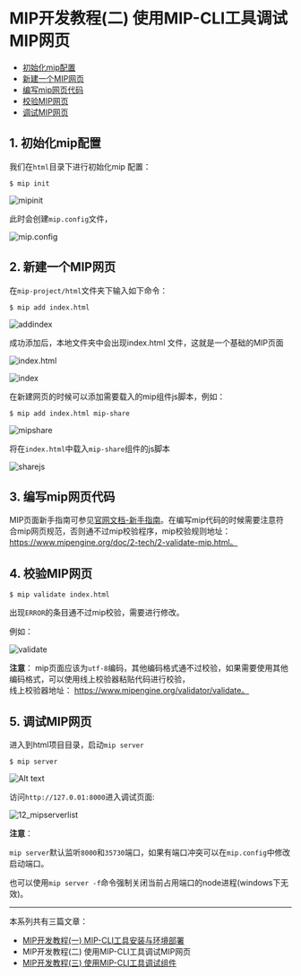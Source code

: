 # MIP开发教程(二)  使用MIP-CLI工具调试MIP网页

- [初始化mip配置](#no1)    
- [新建一个MIP网页](#no2)    
- [编写mip网页代码](#no3)    
- [校验MIP网页](#no4)    
- [调试MIP网页](#no5)  

<div id="no1">   </div>

## 1. 初始化mip配置  

我们在`html`目录下进行初始化mip 配置：  
   
```
$ mip init
```

![mipinit](https://github.com/mipengine/mip-blog/blob/master/img/12_mipinit.jpg)  
  
此时会创建`mip.config`文件，  

![mip.config](https://github.com/mipengine/mip-blog/blob/master/img/12_mipconfig.jpg)

<div id="no2">   </div>  

## 2. 新建一个MIP网页

在`mip-project/html`文件夹下输入如下命令：
```
$ mip add index.html
```
![addindex](https://github.com/mipengine/mip-blog/blob/master/img/12_addindex.jpg)

成功添加后，本地文件夹中会出现index.html 文件，这就是一个基础的MIP页面 

![index.html](https://github.com/mipengine/mip-blog/blob/master/img/12_indexhtml.jpg)  


![index](https://github.com/mipengine/mip-blog/blob/master/img/12_index.jpg)  

在新建网页的时候可以添加需要载入的mip组件js脚本，例如：

```
$ mip add index.html mip-share
```

![mipshare](https://github.com/mipengine/mip-blog/blob/master/img/12_mipshare.jpg)     

将在`index.html`中载入`mip-share`组件的js脚本 


![sharejs](https://github.com/mipengine/mip-blog/blob/master/img/12_sharejs.jpg)       

<div id="no3">   </div>  

## 3. 编写mip网页代码

MIP页面新手指南可参见[官网文档-新手指南](https://www.mipengine.org/doc/00-mip-101.html)。在编写mip代码的时候需要注意符合mip网页规范，否则通不过mip校验程序，mip校验规则地址：https://www.mipengine.org/doc/2-tech/2-validate-mip.html。
<div id="no4">   </div>

## 4. 校验MIP网页 
```
$ mip validate index.html
```
出现`ERROR`的条目通不过mip校验，需要进行修改。

例如：

![validate](https://github.com/mipengine/mip-blog/blob/master/img/12_validate.jpg)  


**注意**： 
mip页面应该为`utf-8`编码，其他编码格式通不过校验，如果需要使用其他编码格式，可以使用线上校验器粘贴代码进行校验，  
线上校验器地址： https://www.mipengine.org/validator/validate。  

<div id="no5">   </div>  

## 5. 调试MIP网页

进入到html项目目录，启动`mip server`

```
$ mip server
```
![Alt text](https://github.com/mipengine/mip-blog/blob/master/img/12_mipserver.jpg) 

访问`http://127.0.01:8000`进入调试页面:  

![12_mipserverlist](https://github.com/mipengine/mip-blog/blob/master/img/12_mipserverlist.jpg)  

**注意**：  

`mip server`默认监听`8000`和`35730`端口，如果有端口冲突可以在`mip.config`中修改启动端口。  
 
也可以使用`mip server -f`命令强制关闭当前占用端口的node进程(windows下无效)。   
 
<hr>
本系列共有三篇文章：  

- [MIP开发教程(一)  MIP-CLI工具安装与环境部署](http://www.cnblogs.com/mipengine/p/mip_cli_1_install.html)
- MIP开发教程(二)  使用MIP-CLI工具调试MIP网页
- [MIP开发教程(三)  使用MIP-CLI工具调试组件](http://www.cnblogs.com/mipengine/p/mip_cli_3_extension.html)

